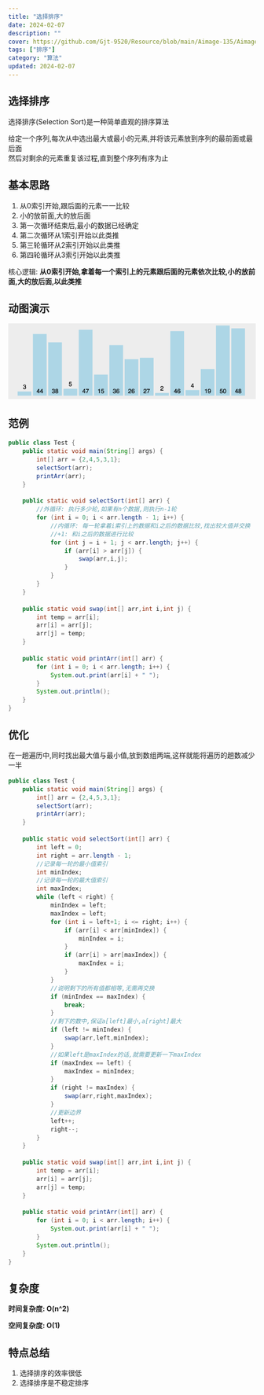 ```yaml
---
title: "选择排序"
date: 2024-02-07
description: ""
cover: https://github.com/Gjt-9520/Resource/blob/main/Aimage-135/Aimage57.jpg?raw=true
tags: ["排序"]
category: "算法"
updated: 2024-02-07
---
```


## 选择排序

选择排序(Selection Sort)是一种简单直观的排序算法

给定一个序列,每次从中选出最大或最小的元素,并将该元素放到序列的最前面或最后面    
然后对剩余的元素重复该过程,直到整个序列有序为止

## 基本思路

1. 从0索引开始,跟后面的元素一一比较
2. 小的放前面,大的放后面
3. 第一次循环结束后,最小的数据已经确定
4. 第二次循环从1索引开始以此类推
5. 第三轮循环从2索引开始以此类推
6. 第四轮循环从3索引开始以此类推

核心逻辑: **从0索引开始,拿着每一个索引上的元素跟后面的元素依次比较,小的放前面,大的放后面,以此类推**

## 动图演示

![选择排序](../images/选择排序.png)

## 范例 

```java
public class Test {
    public static void main(String[] args) {
        int[] arr = {2,4,5,3,1};
        selectSort(arr);
        printArr(arr);
    }

    public static void selectSort(int[] arr) {
        //外循环: 执行多少轮,如果有n个数据,则执行n-1轮
        for (int i = 0; i < arr.length - 1; i++) {
            //内循环: 每一轮拿着i索引上的数据和i之后的数据比较,找出较大值并交换
            //+1: 和i之后的数据进行比较
            for (int j = i + 1; j < arr.length; j++) {
                if (arr[i] > arr[j]) {
                    swap(arr,i,j);
                }
            }
        }
    }

    public static void swap(int[] arr,int i,int j) {
        int temp = arr[i];
        arr[i] = arr[j];
        arr[j] = temp;
    }

    public static void printArr(int[] arr) {
        for (int i = 0; i < arr.length; i++) {
            System.out.print(arr[i] + " ");
        }
        System.out.println();
    }
}
```

## 优化

在一趟遍历中,同时找出最大值与最小值,放到数组两端,这样就能将遍历的趟数减少一半

```java
public class Test {
    public static void main(String[] args) {
        int[] arr = {2,4,5,3,1};
        selectSort(arr);
        printArr(arr);
    }

    public static void selectSort(int[] arr) {
        int left = 0;
        int right = arr.length - 1;
        //记录每一轮的最小值索引
        int minIndex;
        //记录每一轮的最大值索引
        int maxIndex;   
        while (left < right) {
            minIndex = left;
            maxIndex = left;
            for (int i = left+1; i <= right; i++) {
                if (arr[i] < arr[minIndex]) {
                    minIndex = i;
                }
                if (arr[i] > arr[maxIndex]) {
                    maxIndex = i;
                }
            }
            //说明剩下的所有值都相等,无需再交换
            if (minIndex == maxIndex) { 
                break;
            }
            //剩下的数中,保证a[left]最小,a[right]最大
            if (left != minIndex) {
                swap(arr,left,minIndex);
            }
            //如果left是maxIndex的话,就需要更新一下maxIndex
            if (maxIndex == left) {
                maxIndex = minIndex;
            }
            if (right != maxIndex) {
                swap(arr,right,maxIndex);
            }
            //更新边界
            left++;
            right--;
        }
    }

    public static void swap(int[] arr,int i,int j) {
        int temp = arr[i];
        arr[i] = arr[j];
        arr[j] = temp;
    }

    public static void printArr(int[] arr) {
        for (int i = 0; i < arr.length; i++) {
            System.out.print(arr[i] + " ");
        }
        System.out.println();
    }
}
```

## 复杂度

**时间复杂度: O(n^2)**

**空间复杂度: O(1)**

## 特点总结

1. 选择排序的效率很低
2. 选择排序是不稳定排序